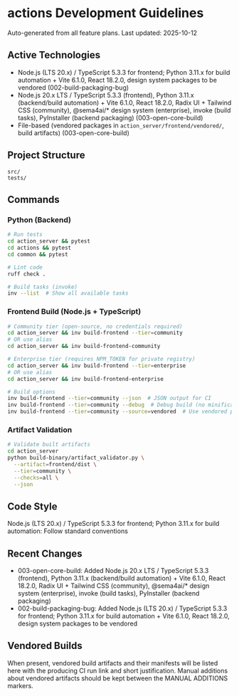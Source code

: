 # actions Development Guidelines

Auto-generated from all feature plans. Last updated: 2025-10-12

## Active Technologies
- Node.js (LTS 20.x) / TypeScript 5.3.3 for frontend; Python 3.11.x for build automation + Vite 6.1.0, React 18.2.0, design system packages to be vendored (002-build-packaging-bug)
- Node.js 20.x LTS / TypeScript 5.3.3 (frontend), Python 3.11.x (backend/build automation) + Vite 6.1.0, React 18.2.0, Radix UI + Tailwind CSS (community), @sema4ai/* design system (enterprise), invoke (build tasks), PyInstaller (backend packaging) (003-open-core-build)
- File-based (vendored packages in `action_server/frontend/vendored/`, build artifacts) (003-open-core-build)

## Project Structure
```
src/
tests/
```

## Commands

### Python (Backend)
```bash
# Run tests
cd action_server && pytest
cd actions && pytest
cd common && pytest

# Lint code
ruff check .

# Build tasks (invoke)
inv --list  # Show all available tasks
```

### Frontend Build (Node.js + TypeScript)
```bash
# Community tier (open-source, no credentials required)
cd action_server && inv build-frontend --tier=community
# OR use alias
cd action_server && inv build-frontend-community

# Enterprise tier (requires NPM_TOKEN for private registry)
cd action_server && inv build-frontend --tier=enterprise
# OR use alias
cd action_server && inv build-frontend-enterprise

# Build options
inv build-frontend --tier=community --json  # JSON output for CI
inv build-frontend --tier=community --debug  # Debug build (no minification)
inv build-frontend --tier=community --source=vendored  # Use vendored packages
```

### Artifact Validation
```bash
# Validate built artifacts
cd action_server
python build-binary/artifact_validator.py \
  --artifact=frontend/dist \
  --tier=community \
  --checks=all \
  --json
```

## Code Style
Node.js (LTS 20.x) / TypeScript 5.3.3 for frontend; Python 3.11.x for build automation: Follow standard conventions

## Recent Changes
- 003-open-core-build: Added Node.js 20.x LTS / TypeScript 5.3.3 (frontend), Python 3.11.x (backend/build automation) + Vite 6.1.0, React 18.2.0, Radix UI + Tailwind CSS (community), @sema4ai/* design system (enterprise), invoke (build tasks), PyInstaller (backend packaging)
- 002-build-packaging-bug: Added Node.js (LTS 20.x) / TypeScript 5.3.3 for frontend; Python 3.11.x for build automation + Vite 6.1.0, React 18.2.0, design system packages to be vendored

<!-- MANUAL ADDITIONS START -->
<!-- MANUAL ADDITIONS END -->
## Vendored Builds
When present, vendored build artifacts and their manifests will be listed here with the producing CI run link and
short justification. Manual additions about vendored artifacts should be kept between the MANUAL ADDITIONS markers.
